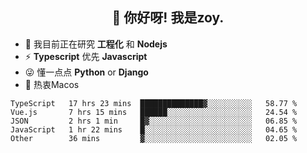 <h2 align="center">👋 你好呀! 我是zoy.</h2>

- 🌱 我目前正在研究 **工程化** 和 **Nodejs**
- ⚡ **Typescript** 优先 **Javascript**
- 😜 懂一点点 **Python** or **Django**
- 🚀 热衷Macos





<!--
**l-zoy/l-zoy** is a ✨ _special_ ✨ repository because its `README.md` (this file) appears on your GitHub profile.

Here are some ideas to get you started:

- 🔭 I’m currently working on ...
- 🌱 I’m currently learning ...
- 👯 I’m looking to collaborate on ...
- 🤔 I’m looking for help with ...
- 💬 Ask me about ...
- 📫 How to reach me: ...
- 😄 Pronouns: ...
- ⚡ Fun fact: ...
-->

<!--START_SECTION:waka-->
```text
TypeScript   17 hrs 23 mins  ██████████████▓░░░░░░░░░░   58.77 % 
Vue.js       7 hrs 15 mins   ██████░░░░░░░░░░░░░░░░░░░   24.54 % 
JSON         2 hrs 1 min     █▓░░░░░░░░░░░░░░░░░░░░░░░   06.85 % 
JavaScript   1 hr 22 mins    █░░░░░░░░░░░░░░░░░░░░░░░░   04.65 % 
Other        36 mins         ▓░░░░░░░░░░░░░░░░░░░░░░░░   02.05 % 
```
<!--END_SECTION:waka-->
